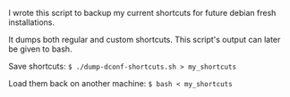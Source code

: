 I wrote this script to backup my current shortcuts for future debian fresh installations.

It dumps both regular and custom shortcuts. This script's output can later be given to bash.

Save shortcuts:
``$ ./dump-dconf-shortcuts.sh > my_shortcuts``

Load them back on another machine:
``$ bash < my_shortcuts``
